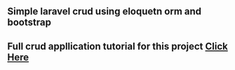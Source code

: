 ## Simple laravel crud using eloquetn orm and bootstrap 
## Full crud appllication tutorial for this project [Click Here](https://youtu.be/RLpMkqAlnf4)
